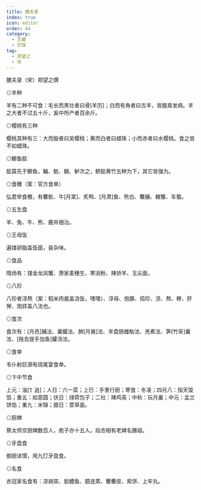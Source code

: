 ```yaml
---
title: 膳夫录
index: true
icon: editor
order: 44
category:
  - 艺藏
  - 饮馔
tag:
  - 郑望之
  - 宋
---
```


膳夫录（宋）郑望之撰  

◎羊种  

羊有二种不可食：毛长而黑壮者曰骨[羊历]；白而有角者曰古羊，皆膻臭发病。羊之大者不过五十斤，奚中所产者百余斤。  

◎樱桃有三种  

樱桃其种有三：大而殷者曰吴樱桃；黄而白者曰蜡珠；小而赤者曰水樱桃。食之皆不如蜡珠。  

◎鲫鱼脍  

脍莫先于鲫鱼，鳊、鲂、鲷、鲈次之，鲚脍黄竹五种为下，其它皆强为。  

◎食檄（案：官方食单）  

弘君举食檄，有麞肶、牛[月枼]、炙鸭、[月肃]鱼、熊白、麞脯、糖蟹、车螯。  

◎五生盘  

羊、兔、牛、熊、鹿并细治。  

◎王母饭  

遍镂卵脂盖饭面，装杂味。  

◎食品  

隋炀有：镂金龙凤蟹、萧家麦穗生、寒消粉、辣骄羊、玉尖面。  

◎八珍  

八珍者淳熬（案：稻米肉酱盖浇饭，嘿嘿）、淳母、炮豚、捣珍、渍、熬、糁、肝膋、炮牂盖八法也。  

◎食次  

食次有：[月邑]脯法、羹臛法、肺[月巽]法、羊盘肠雌觔法、羌煮法、笋[竹哥]羹法、[拖去提手加鱼]臛汤法。  

◎食单  

韦仆射巨源有烧尾宴食单。  

◎卞中节食  

上元：油[饣追]；人日：六一菜；上巳：手里行厨；寒食：冬凌；四月八：指天馂馅；重五：如意圆；伏日：绿荷包子；二社：辣鸡脔；中秋：玩月羹；中元：盂兰饼馅；重九：米锦；腊日：萱草面。  

◎厨婢  

蔡太师京厨婢数百人，庖子亦十五人。段丞相有老婢名膳祖。  

◎牙盘食  

御厨进馔，用九饤牙盘食。  

◎名食  

衣冠家名食有：凉胡突、脍鳢鱼、臆连蒸、麞麞皮、索饼、上牢丸。  
